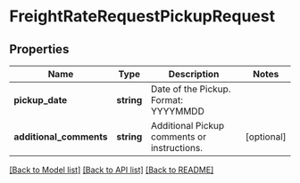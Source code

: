 # FreightRateRequestPickupRequest

## Properties
Name | Type | Description | Notes
------------ | ------------- | ------------- | -------------
**pickup_date** | **string** | Date of the Pickup. Format: YYYYMMDD | 
**additional_comments** | **string** | Additional Pickup comments or instructions. | [optional] 

[[Back to Model list]](../../README.md#documentation-for-models) [[Back to API list]](../../README.md#documentation-for-api-endpoints) [[Back to README]](../../README.md)

